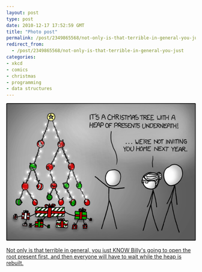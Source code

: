 ```yaml
---
layout: post
type: post
date: 2010-12-17 17:52:59 GMT
title: "Photo post"
permalink: /post/2349865568/not-only-is-that-terrible-in-general-you-just
redirect_from: 
  - /post/2349865568/not-only-is-that-terrible-in-general-you-just
categories:
- xkcd
- comics
- christmas
- programming
- data structures
---
```

![](/assets/images/tumblr_ldl30cxkmH1qb098no1_640.png)

<a href="http://xkcd.com/">Not only is that terrible in general, you just KNOW Billy's going to open the root present first, and then everyone will have to wait while the heap is rebuilt.</a>